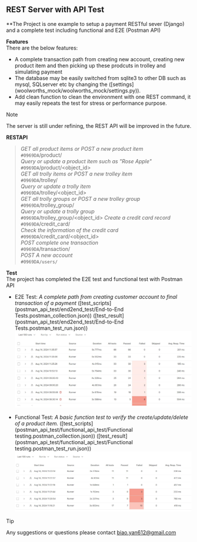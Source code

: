 ## REST Server with API Test

**The Project is one example to setup a payment RESTful sever (Django) and a complete test including functional and E2E (Postman API)

**Features**  
There are the below features:
 - A complete transaction path from creating new account, creating new product item and then picking up these prodcuts in trolley and simulating payment
 - The database may be easily switched from sqlite3 to other DB such as mysql, SQLserver etc by changing the ([settings] (woolworths_mock/woolworths_mock/settings.py)).
 - Add clean function to clean the environment with one REST command, it may easily repeats the test for stress or performance purpose.


>[!NOTE]  
>The server is still under refining, the REST API will be improved in the future. 

**RESTAPI**  
> _GET all product items or POST a new product item_  
`#0969DA`/product/                  
> _Query or update a product item such as "Rose Apple"_  
`#0969DA`/product/<object_id>  
> _GET all trolly items or POST a new trolley item_        
`#0969DA`/trolley/              
> _Query or update a trolly item_     
`#0969DA`/trolley/<object_id>     
> _GET all trolly groups or POST a new trolley group_    
`#0969DA`/trolley_group/           
> _Query or update a trolly group_   
`#0969DA`/trolley_group/<object_id> 
> _Create a credit card record_   
`#0969DA`/credit_card/    
> _Check the information of the credit card_          
`#0969DA`/credit_card/<object_id>   
> _POST complete one transaction_    
`#0969DA`/transaction/       
> _POST A new account_         
`#0969DA/users/`                     


**Test**  
The project has completed the E2E test and functional test with Postman API
 - E2E Test: _A complete path from creating customer account to final transaction of a payment_  ([test_scripts](postman_api_test/end2end_test/End-to-End Tests.postman_collection.json)) ([test_result](postman_api_test/end2end_test/End-to-End Tests.postman_test_run.json))
 ![E2E Test Result](/postman_api_test/end2end_test/e2e_test_result_capture.jpg)
       
 - Functional Test: _A basic function test to verify the create/update/delete of a product item._  ([test_scripts](postman_api_test/functional_api_test/Functional testing.postman_collection.json)) ([test_result](postman_api_test/functional_api_test/Functional testing.postman_test_run.json)) 
 ![Functional Test Result](/postman_api_test/functional_api_test/functional_api_test.jpg)

> [!TIP]  
> Any suggestions or questions please contact biao.yan612@gmail.com



